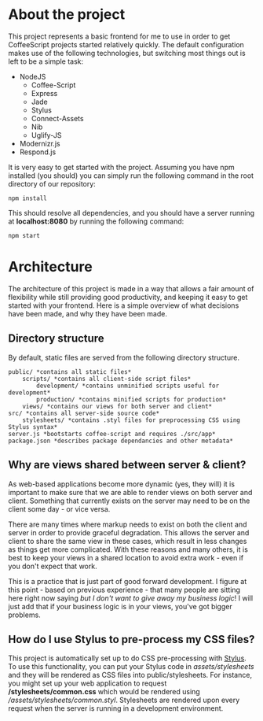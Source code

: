 About the project
=================

This project represents a basic frontend for me to use in order to
get CoffeeScript projects started relatively quickly. The default
configuration makes use of the following technologies, but switching
most things out is left to be a simple task:

- NodeJS
	* Coffee-Script
	* Express
	* Jade
	* Stylus
	* Connect-Assets
	* Nib
	* Uglify-JS
- Modernizr.js
- Respond.js

It is very easy to get started with the project. Assuming you have npm
installed (you should) you can simply run the following command in the
root directory of our repository:

    npm install

This should resolve all dependencies, and you should have a server
running at **localhost:8080** by running the following command:

    npm start

Architecture
============

The architecture of this project is made in a way that allows a
fair amount of flexibility while still providing good productivity,
and keeping it easy to get started with your frontend. Here is a
simple overview of what decisions have been made, and why they
have been made.

Directory structure
-------------------

By default, static files are served from the following directory
structure.

    public/ *contains all static files*
        scripts/ *contains all client-side script files*
            development/ *contains unminified scripts useful for development*
            production/ *contains minified scripts for production*
        views/ *contains our views for both server and client*
    src/ *contains all server-side source code*
    	stylesheets/ *contains .styl files for preprocessing CSS using Stylus syntax*
    server.js *bootstarts coffee-script and requires ./src/app*
    package.json *describes package dependancies and other metadata*

Why are views shared between server & client?
---------------------------------------------

As web-based applications become more dynamic (yes, they will) it is important to
make sure that we are able to render views on both server and client.
Something that currently exists on the server may need to be on the client
some day - or vice versa.

There are many times where markup needs to exist on
both the client and server in order to provide graceful degradation. This allows
the server and client to share the same view in these cases, which result
in less changes as things get more complicated. With these reasons and many
others, it is best to keep your views in a shared location to avoid extra work - even if you don't expect that work.

This is a practice that is just part of good forward development. I figure at
this point - based on previous experience - that many people are sitting here
right now saying *but I don't want to give away my business logic*! I will
just add that if your business logic is in your views, you've got bigger
problems.

How do I use Stylus to pre-process my CSS files?
-----------------------------------------------

This project is automatically set up to do CSS pre-processing with [Stylus](http://learnboost.github.com/stylus/ "Stylus").
To use this functionality, you can put your Stylus code in *assets/stylesheets* and they will be rendered as CSS files into
public/stylesheets. For instance, you might set up your web application to request **/stylesheets/common.css** which would
be rendered using */assets/stylesheets/common.styl*. Stylesheets are rendered upon every request when
the server is running in a development environment.

